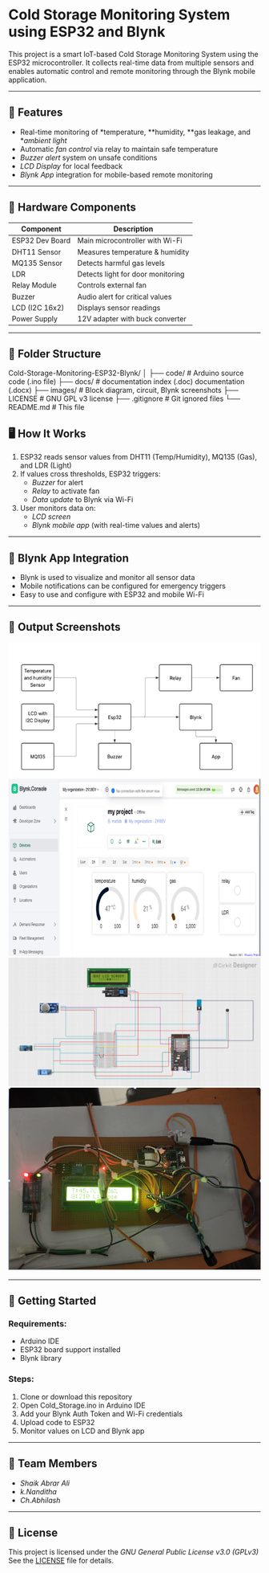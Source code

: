 # Cold Storage Monitoring System using ESP32 and Blynk

This project is a smart IoT-based Cold Storage Monitoring System using the ESP32 microcontroller. It collects real-time data from multiple sensors and enables automatic control and remote monitoring through the Blynk mobile application.

---

## 🔧 Features

- Real-time monitoring of *temperature, **humidity, **gas leakage, and **ambient light*
- Automatic *fan control* via relay to maintain safe temperature
- *Buzzer alert* system on unsafe conditions
- *LCD Display* for local feedback
- *Blynk App* integration for mobile-based remote monitoring

---

## 🧰 Hardware Components

| Component       | Description |
|----------------|-------------|
| ESP32 Dev Board | Main microcontroller with Wi-Fi |
| DHT11 Sensor    | Measures temperature & humidity |
| MQ135 Sensor    | Detects harmful gas levels |
| LDR             | Detects light for door monitoring |
| Relay Module    | Controls external fan |
| Buzzer          | Audio alert for critical values |
| LCD (I2C 16x2)  | Displays sensor readings |
| Power Supply    | 12V adapter with buck converter |

---

## 📁 Folder Structure

Cold-Storage-Monitoring-ESP32-Blynk/ │ ├── code/              # Arduino source code (.ino file) ├── docs/              # documentation index (.doc) documentation (.docx) ├── images/            # Block diagram, circuit, Blynk screenshots ├── LICENSE            # GNU GPL v3 license ├── .gitignore         # Git ignored files └── README.md          # This file

## 🖥 How It Works

1. ESP32 reads sensor values from DHT11 (Temp/Humidity), MQ135 (Gas), and LDR (Light)
2. If values cross thresholds, ESP32 triggers:
   - *Buzzer* for alert
   - *Relay* to activate fan
   - *Data update* to Blynk via Wi-Fi
3. User monitors data on:
   - *LCD screen*
   - *Blynk mobile app* (with real-time values and alerts)

---

## 📲 Blynk App Integration

- Blynk is used to visualize and monitor all sensor data
- Mobile notifications can be configured for emergency triggers
- Easy to use and configure with ESP32 and mobile Wi-Fi

---

## 📸 Output Screenshots

![Block_diagram](images/Block_diagram.PNG)
![Blynk_result](images/Blynk_result.PNG)
![Circuit_diagram](images/Circuit_diagram.jpg)
![Lcd_reading](images/Lcd_reading.PNG)

---

## 🚀 Getting Started

### Requirements:
- Arduino IDE
- ESP32 board support installed
- Blynk library

### Steps:
1. Clone or download this repository
2. Open Cold_Storage.ino in Arduino IDE
3. Add your Blynk Auth Token and Wi-Fi credentials
4. Upload code to ESP32
5. Monitor values on LCD and Blynk app

---

## 👥 Team Members

- *Shaik Abrar Ali*
- *k.Nanditha*
- *Ch.Abhilash*

---

## 📄 License

This project is licensed under the *GNU General Public License v3.0 (GPLv3)*  
See the [LICENSE](LICENSE) file for details.
